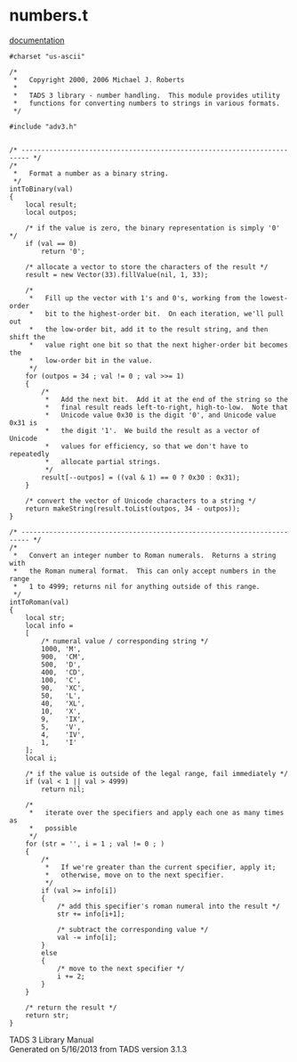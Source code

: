 ---
---
# numbers.t

[documentation](../file/numbers.t.html)

    #charset "us-ascii"

    /* 
     *   Copyright 2000, 2006 Michael J. Roberts 
     *   
     *   TADS 3 library - number handling.  This module provides utility
     *   functions for converting numbers to strings in various formats.  
     */

    #include "adv3.h"


    /* ------------------------------------------------------------------------ */
    /*
     *   Format a number as a binary string. 
     */
    intToBinary(val)
    {
        local result;
        local outpos;

        /* if the value is zero, the binary representation is simply '0' */
        if (val == 0)
            return '0';

        /* allocate a vector to store the characters of the result */
        result = new Vector(33).fillValue(nil, 1, 33);

        /* 
         *   Fill up the vector with 1's and 0's, working from the lowest-order
         *   bit to the highest-order bit.  On each iteration, we'll pull out
         *   the low-order bit, add it to the result string, and then shift the
         *   value right one bit so that the next higher-order bit becomes the
         *   low-order bit in the value.  
         */
        for (outpos = 34 ; val != 0 ; val >>= 1)
        {
            /* 
             *   Add the next bit.  Add it at the end of the string so the
             *   final result reads left-to-right, high-to-low.  Note that
             *   Unicode value 0x30 is the digit '0', and Unicode value 0x31 is
             *   the digit '1'.  We build the result as a vector of Unicode
             *   values for efficiency, so that we don't have to repeatedly
             *   allocate partial strings.  
             */
            result[--outpos] = ((val & 1) == 0 ? 0x30 : 0x31);
        }

        /* convert the vector of Unicode characters to a string */
        return makeString(result.toList(outpos, 34 - outpos));
    }

    /* ------------------------------------------------------------------------ */
    /*
     *   Convert an integer number to Roman numerals.  Returns a string with
     *   the Roman numeral format.  This can only accept numbers in the range
     *   1 to 4999; returns nil for anything outside of this range.  
     */
    intToRoman(val)
    {
        local str;
        local info =
        [
            /* numeral value / corresponding string */
            1000, 'M',
            900,  'CM',
            500,  'D',
            400,  'CD',
            100,  'C',
            90,   'XC',
            50,   'L',
            40,   'XL',
            10,   'X',
            9,    'IX',
            5,    'V',
            4,    'IV',
            1,    'I'
        ];
        local i;

        /* if the value is outside of the legal range, fail immediately */
        if (val < 1 || val > 4999)
            return nil;

        /* 
         *   iterate over the specifiers and apply each one as many times as
         *   possible 
         */
        for (str = '', i = 1 ; val != 0 ; )
        {
            /* 
             *   If we're greater than the current specifier, apply it;
             *   otherwise, move on to the next specifier. 
             */
            if (val >= info[i])
            {
                /* add this specifier's roman numeral into the result */
                str += info[i+1];

                /* subtract the corresponding value */
                val -= info[i];
            }
            else
            {
                /* move to the next specifier */
                i += 2;
            }
        }

        /* return the result */
        return str;
    }

<div class="ftr">

TADS 3 Library Manual  
Generated on 5/16/2013 from TADS version 3.1.3

</div>
